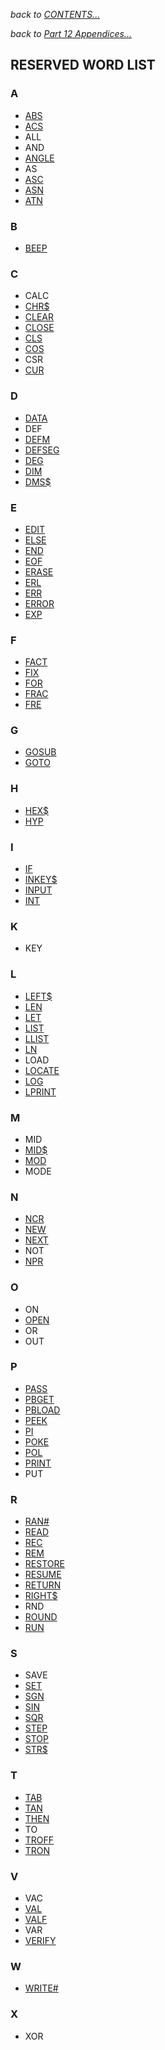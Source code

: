 *back to [CONTENTS...](casio-fx850-owners-manual.md)*

*back to [Part 12 Appendices...](part-12-appendices.md)*

## RESERVED WORD LIST

### A
 - [ABS](commands/ABS.md)
 - [ACS](commands/ASN_ACS_ATN.md)
 - ALL
 - AND
 - [ANGLE](commands/ANGLE.md)
 - AS
 - [ASC](commands/ASN_ACS_ATN.md)
 - [ASN](commands/ASN_ACS_ATN.md)
 - [ATN](commands/ASN_ACS_ATN.md)

### B
 - [BEEP](commands/BEEP.md)

### C
 - CALC
 - [CHR$](commands/CHR_STRING.md)
 - [CLEAR](commands/CLEAR.md)
 - [CLOSE](commands/CLOSE.md)
 - [CLS](commands/CLS.md)
 - [COS](commands/SIN_COS_TAN.md)
 - CSR
 - [CUR](commands/CUR.md)

### D
 - [DATA](commands/DATA.md)
 - DEF
 - [DEFM](commands/DEFM.md)
 - [DEFSEG](commands/DEFSEG.md)
 - [DEG](commands/DEG.md)
 - [DIM](commands/DIM.md)
 - [DMS$](commands/DMS_STRING.md)

### E
 - [EDIT](commands/EDIT.md)
 - [ELSE](commands/IF_THEN_ELSE.md)
 - [END](commands/END.md)
 - [EOF](commands/EOF.md)
 - [ERASE](commands/ERASE.md)
 - [ERL](commands/ERL.md)
 - [ERR](commands/ERR.md)
 - [ERROR](commands/ON_ERROR_GOTO.md)
 - [EXP](commands/EXP.md)

### F
 - [FACT](commands/FACT.md)
 - [FIX](commands/FIX.md)
 - [FOR](commands/FOR_NEXT_STEP.md)
 - [FRAC](commands/FRAC.md)
 - [FRE](commands/FRE.md)

### G
 - [GOSUB](commands/GOSUB.md)
 - [GOTO](commands/GOTO.md)

### H
 - [HEX$](commands/HEX_STRING.md)
 - [HYP](commands/HYP_ASN_ACS_ATN.md)

### I
 - [IF](commands/IF_THEN_ELSE.md)
 - [INKEY$](commands/INKEY_STRING.md)
 - [INPUT](commands/INPUT.md)
 - [INT](commands/INT.md)

### K
 - KEY

### L
 - [LEFT$](commands/LEFT_STRING.md)
 - [LEN](commands/LEN.md)
 - [LET](commands/LET.md)
 - [LIST](commands/LIST.md)
 - [LLIST](commands/LLIST.md)
 - [LN](commands/LOG_LN.md)
 - LOAD
 - [LOCATE](commands/LOCATE.md)
 - [LOG](commands/LOG_LN.md)
 - [LPRINT](commands/LPRINT.md)

### M
 - MID
 - [MID$](commands/MID_STRING.md)
 - [MOD](commands/MOD.md)
 - MODE

### N
 - [NCR](commands/NCR.md)
 - [NEW](commands/NEW.md)
 - [NEXT](commands/FOR_NEXT_STEP.md)
 - NOT
 - [NPR](commands/NPR.md)

### O
 - ON
 - [OPEN](commands/OPEN.md)
 - OR
 - OUT

### P 
 - [PASS](commands/PASS.md)
 - [PBGET](commands/PBLOAD_PBGET.md)
 - [PBLOAD](commands/PBLOAD_PBGET.md)
 - [PEEK](commands/PEEK.md)
 - [PI](commands/PI.md)
 - [POKE](commands/POKE.md)
 - [POL](commands/POL.md)
 - [PRINT](commands/PRINT.md)
 - PUT

### R
 - [RAN#](commands/RAN_HASH.md)
 - [READ](commands/READ.md)
 - [REC](commands/REC.md)
 - [REM](commands/REM.md)
 - [RESTORE](commands/RESTORE.md)
 - [RESUME](commands/RESUME.md)
 - [RETURN](commands/RETURN.md)
 - [RIGHT$](commands/RIGHT_STRING.md)
 - RND
 - [ROUND](commands/ROUND.md)
 - [RUN](commands/RUN.md)

### S
 - SAVE
 - [SET](commands/SET.md)
 - [SGN](commands/SGN.md)
 - [SIN](commands/SIN_COS_TAN.md)
 - [SQR](commands/SQR.md)
 - [STEP](commands/FOR_NEXT_STEP.md)
 - [STOP](commands/STOP.md)
 - [STR$](commands/STR_STRING.md)

### T
 - [TAB](commands/TAB.md)
 - [TAN](commands/SIN_COS_TAN.md)
 - [THEN](commands/IF_THEN_ELSE.md)
 - TO
 - [TROFF](commands/TROFF.md)
 - [TRON](commands/TRON.md)

### V
 - VAC
 - [VAL](commands/VAL.md)
 - [VALF](commands/VALF.md)
 - VAR
 - [VERIFY](commands/VERIFY.md)

### W
 - [WRITE#](commands/WRITE_HASH.md)

### X 
 - XOR
